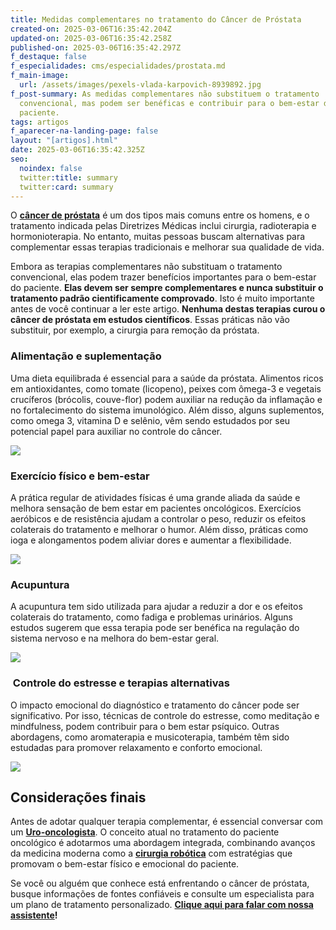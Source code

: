 ```yaml
---
title: Medidas complementares no tratamento do Câncer de Próstata
created-on: 2025-03-06T16:35:42.204Z
updated-on: 2025-03-06T16:35:42.258Z
published-on: 2025-03-06T16:35:42.297Z
f_destaque: false
f_especialidades: cms/especialidades/prostata.md
f_main-image:
  url: /assets/images/pexels-vlada-karpovich-8939892.jpg
f_post-summary: As medidas complementares não substituem o tratamento
  convencional, mas podem ser benéficas e contribuir para o bem-estar do
  paciente.
tags: artigos
f_aparecer-na-landing-page: false
layout: "[artigos].html"
date: 2025-03-06T16:35:42.325Z
seo:
  noindex: false
  twitter:title: summary
  twitter:card: summary
---
```

O **[câncer de próstata](https://uroconsult.com.br/artigos/cancer-de-prostata-a-importancia-do-diagnostico-precoce/)** é um dos tipos mais comuns entre os homens, e o tratamento indicada pelas Diretrizes Médicas inclui cirurgia, radioterapia e hormonioterapia. No entanto, muitas pessoas buscam alternativas para complementar essas terapias tradicionais e melhorar sua qualidade de vida. 

Embora as terapias complementares não substituam o tratamento convencional, elas podem trazer benefícios importantes para o bem-estar do paciente. **Elas devem ser sempre complementares e nunca substituir o tratamento padrão cientificamente comprovado**. Isto é muito importante antes de você continuar a ler este artigo. **Nenhuma destas terapias curou o câncer de próstata em estudos científicos**. Essas práticas não vão substituir, por exemplo, a cirurgia para remoção da próstata.

### Alimentação e suplementação

Uma dieta equilibrada é essencial para a saúde da próstata. Alimentos ricos em antioxidantes, como tomate (licopeno), peixes com ômega-3 e vegetais crucíferos (brócolis, couve-flor) podem auxiliar na redução da inflamação e no fortalecimento do sistema imunológico. Além disso, alguns suplementos, como omega 3, vitamina D e selênio, vêm sendo estudados por seu potencial papel para auxiliar no controle do câncer.

![](/assets/images/mediterranean-diet-healthy-balanced-food-2021-09-24-00-29-27-utc-1.jpg.webp)

### Exercício físico e bem-estar

A prática regular de atividades físicas é uma grande aliada da saúde e melhora sensação de bem estar em pacientes oncológicos. Exercícios aeróbicos e de resistência ajudam a controlar o peso, reduzir os efeitos colaterais do tratamento e melhorar o humor. Além disso, práticas como ioga e alongamentos podem aliviar dores e aumentar a flexibilidade.

![](/assets/images/pexels-rdne-7187827.jpg)



### Acupuntura

A acupuntura tem sido utilizada para ajudar a reduzir a dor e os efeitos colaterais do tratamento, como fadiga e problemas urinários. Alguns estudos sugerem que essa terapia pode ser benéfica na regulação do sistema nervoso e na melhora do bem-estar geral.

![](/assets/images/pexels-ryutaro-5473184.jpg)

###  Controle do estresse e terapias alternativas 

O impacto emocional do diagnóstico e tratamento do câncer pode ser significativo. Por isso, técnicas de controle do estresse, como meditação e mindfulness, podem contribuir para o bem estar psíquico. Outras abordagens, como aromaterapia e musicoterapia, também têm sido estudadas para promover relaxamento e conforto emocional.

![](/assets/images/pexels-yankrukov-8436752.jpg)

## Considerações finais

Antes de adotar qualquer terapia complementar, é essencial conversar com um **[Uro-oncologista](https://uroconsult.com.br/artigos/urologista-em-manaus/)**. O conceito atual no tratamento do paciente oncológico é adotarmos uma abordagem integrada, combinando avanços da medicina moderna como a **[cirurgia robótica](https://uroconsult.com.br/artigos/rob%C3%B3tica-na-cirurgia-de-pr%C3%B3stata-entendendo-as-partes-do-sistema-cir%C3%BArgico/)** com estratégias que promovam o bem-estar físico e emocional do paciente.

Se você ou alguém que conhece está enfrentando o câncer de próstata, busque informações de fontes confiáveis e consulte um especialista para um plano de tratamento personalizado.  **[Clique aqui para falar com nossa assistente](https://api.whatsapp.com/send?phone=5592982252490)!**